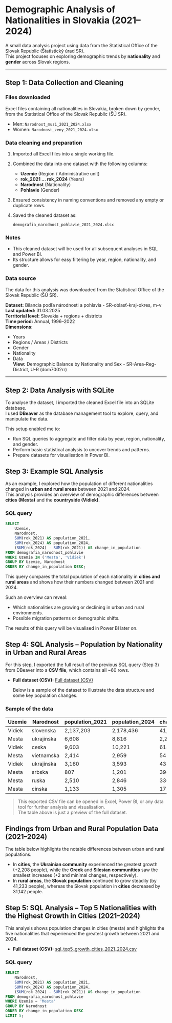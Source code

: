 # Demographic Analysis of Nationalities in Slovakia (2021–2024)

A small data analysis project using data from the Statistical Office of the Slovak Republic (Štatistický úrad SR).  
This project focuses on exploring demographic trends by **nationality** and **gender** across Slovak regions.

---

## Step 1: Data Collection and Cleaning

### Files downloaded

Excel files containing all nationalities in Slovakia, broken down by gender, from the Statistical Office of the Slovak Republic (ŠÚ SR).

- Men: `Narodnost_muzi_2021_2024.xlsx`  
- Women: `Narodnost_zeny_2021_2024.xlsx`

### Data cleaning and preparation

1. Imported all Excel files into a single working file.  
2. Combined the data into one dataset with the following columns:
   - **Uzemie** (Region / Administrative unit)  
   - **rok_2021 … rok_2024** (Years)  
   - **Narodnost** (Nationality)  
   - **Pohlavie** (Gender)  
3. Ensured consistency in naming conventions and removed any empty or duplicate rows.  
4. Saved the cleaned dataset as:

   `demografia_narodnost_pohlavie_2021_2024.xlsx`

### Notes

- This cleaned dataset will be used for all subsequent analyses in SQL and Power BI.  
- Its structure allows for easy filtering by year, region, nationality, and gender.

### Data source

The data for this analysis was downloaded from the Statistical Office of the Slovak Republic (ŠÚ SR).  

**Dataset:** Bilancia podľa národnosti a pohlavia - SR-oblasť-kraj-okres, m-v  
**Last updated:** 31.03.2025  
**Territorial level:** Slovakia + regions + districts  
**Time period:** Annual, 1996–2022  
**Dimensions:**  
- Years  
- Regions / Areas / Districts  
- Gender  
- Nationality  
- Data  
**View:** Demographic Balance by Nationality and Sex - SR-Area-Reg-District, U-R (dom7002rr)

---

## Step 2: Data Analysis with SQLite

To analyse the dataset, I imported the cleaned Excel file into an SQLite database.  
I used **DBeaver** as the database management tool to explore, query, and manipulate the data.

This setup enabled me to:

- Run SQL queries to aggregate and filter data by year, region, nationality, and gender.  
- Perform basic statistical analysis to uncover trends and patterns.  
- Prepare datasets for visualisation in Power BI.
## Step 3: Example SQL Analysis

As an example, I explored how the population of different nationalities changed in **urban and rural areas** between 2021 and 2024.  
This analysis provides an overview of demographic differences between **cities (Mesta)** and the **countryside (Vidiek)**.

### SQL query

```sql
SELECT 
    Uzemie,
    Narodnost,
    SUM(rok_2021) AS population_2021,
    SUM(rok_2024) AS population_2024,
    (SUM(rok_2024) - SUM(rok_2021)) AS change_in_population
FROM demografia_narodnost_pohlavie
WHERE Uzemie IN ('Mesta', 'Vidiek')
GROUP BY Uzemie, Narodnost
ORDER BY change_in_population DESC;
```
This query compares the total population of each nationality in **cities and rural areas** and shows how their numbers changed between 2021 and 2024.  

Such an overview can reveal:
- Which nationalities are growing or declining in urban and rural environments.  
- Possible migration patterns or demographic shifts.  

The results of this query will be visualised in Power BI later on.
## Step 4: SQL Analysis – Population by Nationality in Urban and Rural Areas

For this step, I exported the full result of the previous SQL query (Step 3) from DBeaver into a **CSV file**, which contains all ~60 rows.  

- **Full dataset (CSV):**  [Full dataset (CSV)](./sql_analysis_urban_rural.csv)

  Below is a sample of the dataset to illustrate the data structure and some key population changes.


### Sample of the data

| Uzemie | Narodnost   | population_2021 | population_2024 | change_in_population |
|--------|------------|----------------|----------------|--------------------|
| Vidiek | slovenska  | 2,137,203      | 2,178,436      | 41,233             |
| Mesta  | ukrajinska | 6,608          | 8,816          | 2,208              |
| Vidiek | ceska      | 9,603          | 10,221         | 618                |
| Mesta  | vietnamska | 2,414          | 2,959          | 545                |
| Vidiek | ukrajinska | 3,160          | 3,593          | 433                |
| Mesta  | srbska     | 807            | 1,201          | 394                |
| Mesta  | ruska      | 2,510          | 2,846          | 336                |
| Mesta  | cinska     | 1,133          | 1,305          | 172                |

> This exported CSV file can be opened in Excel, Power BI, or any data tool for further analysis and visualisation.  
> The table above is just a preview of the full dataset.
## Findings from Urban and Rural Population Data (2021–2024)

The table below highlights the notable differences between urban and rural populations.  

- In **cities**, the **Ukrainian community** experienced the greatest growth (+2,208 people), while the **Greek** and **Silesian communities** saw the smallest increases (+2 and minimal changes, respectively).  
- In **rural areas**, the **Slovak population** continued to grow steadily (by 41,233 people), whereas the Slovak population in **cities** decreased by 31,142 people.
## Step 5: SQL Analysis – Top 5 Nationalities with the Highest Growth in Cities (2021–2024)

This analysis shows population changes in cities (mesta) and highlights the five nationalities that experienced the greatest growth between 2021 and 2024.

- **Full dataset (CSV):** [sql_top5_growth_cities_2021_2024.csv](./sql_top5_growth_cities_2021_2024.csv)

### SQL query

```sql
SELECT 
    Narodnost,
    SUM(rok_2021) AS population_2021,
    SUM(rok_2024) AS population_2024,
    (SUM(rok_2024) - SUM(rok_2021)) AS change_in_population
FROM demografia_narodnost_pohlavie
WHERE Uzemie = 'Mesta'
GROUP BY Narodnost
ORDER BY change_in_population DESC
LIMIT 5;

 
